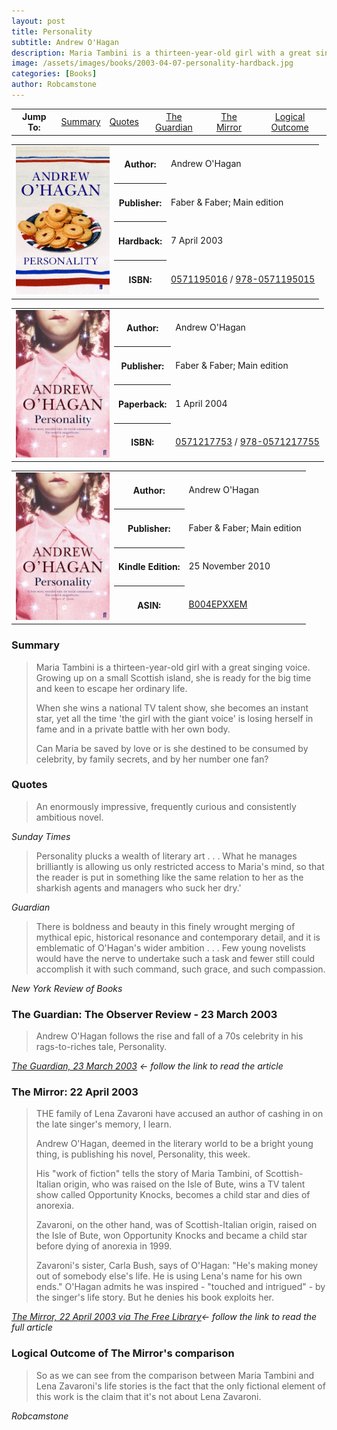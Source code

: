 ```yaml
---
layout: post
title: Personality
subtitle: Andrew O'Hagan
description: Maria Tambini is a thirteen-year-old girl with a great singing voice. Growing up on a small Scottish island, she is ready for the big time and keen to escape her ordinary life.
image: /assets/images/books/2003-04-07-personality-hardback.jpg
categories: [Books]
author: Robcamstone
---
```


<table>
<tr align="center">
<th>Jump To:</th>
<td><a href="#summary">Summary</a></td>
<td><a href="#quotes">Quotes</a></td>
<td><a href="#the-guardian-the-observer-review---23-march-2003">The Guardian</a></td>
<td><a href="#the-mirror-22-april-2003">The Mirror</a></td>
<td><a href="#logical-outcome-of-the-mirrors-comparison">Logical Outcome</a></td>
</tr>
</table>

<table class="striped">
<td rowspan="5" style="text-align: center;"><img src="/assets/images/books/2003-04-07-personality-hardback.jpg" width="150"></td>
<tr>
<th>Author:</th>
<td>Andrew O'Hagan</td>
</tr>
<tr>
<th>Publisher:</th>
<td>Faber & Faber; Main edition</td>
</tr>
<tr>
<th>Hardback:</th>
<td>7 April 2003</td>
</tr>
<tr>
<th>ISBN:</th>
<td><a href="https://www.google.co.uk/search?q=isbn+0571195016+&ie=utf-8&oe=utf-8&client=firefox-b-ab&gfe_rd=cr&dcr=0&ei=JKS_Wp3NK6rP8Af8-oaACg">0571195016</a> / <a href="https://www.google.co.uk/search?q=isbn+978-0571195015&ie=utf-8&oe=utf-8&client=firefox-b-ab&gfe_rd=cr&dcr=0&ei=eaS_WonTIqrP8Af8-oaACg">978-0571195015</a></td>
</tr>
</table>

<table class="striped">
<td rowspan="5" style="text-align: center;"><img src="/assets/images/books/2003-04-07-personality-paperback.jpg" width="150"></td>
<tr>
<th>Author:</th>
<td>Andrew O'Hagan</td>
</tr>
<tr>
<th>Publisher:</th>
<td>Faber & Faber; Main edition</td>
</tr>
<tr>
<th>Paperback:</th>
<td>1 April 2004</td>
</tr>
<tr>
<th>ISBN:</th>
<td><a href="https://www.google.co.uk/search?q=isbn+0571217753+&ie=utf-8&oe=utf-8&client=firefox-b-ab&gfe_rd=cr&dcr=0&ei=JKS_Wp3NK6rP8Af8-oaACg">0571217753</a> / <a href="https://www.google.co.uk/search?q=isbn+978-0571217755&ie=utf-8&oe=utf-8&client=firefox-b-ab&gfe_rd=cr&dcr=0&ei=eaS_WonTIqrP8Af8-oaACg">978-0571217755</a></td>
</tr>
</table>

<table class="striped">
<td rowspan="5" style="text-align: center;"><img src="/assets/images/books/2003-04-07-personality-paperback.jpg" width="150"></td>
<tr>
<th>Author:</th>
<td>Andrew O'Hagan</td>
</tr>
<tr>
<th>Publisher:</th>
<td>Faber & Faber; Main edition</td>
</tr>
<tr>
<th>Kindle Edition:</th>
<td>25 November 2010</td>
</tr>
<tr>
<th>ASIN:</th>
<td><a href="https://www.google.co.uk/search?q=ASIN%3A+B004EPXXEM&ie=utf-8&oe=utf-8&client=firefox-b-ab&gfe_rd=cr&dcr=0&ei=1am_Wqn2Dq_P8Aeo0obwDg">B004EPXXEM</a></td>
</tr>
</table>


### Summary
> Maria Tambini is a thirteen-year-old girl with a great singing voice. Growing up on a small Scottish island, she is ready for the big time and keen to escape her ordinary life.
>
> When she wins a national TV talent show, she becomes an instant star, yet all the time 'the girl with the giant voice' is losing herself in fame and in a private battle with her own body.
>
> Can Maria be saved by love or is she destined to be consumed by celebrity, by family secrets, and by her number one fan?

### Quotes

> An enormously impressive, frequently curious and consistently ambitious novel.

<cite>Sunday Times</cite>

> Personality plucks a wealth of literary art . . .
What he manages brilliantly is allowing us only restricted access to Maria's mind, so that the reader is put in something like the same relation to her as the sharkish agents and managers who suck her dry.'

<cite>Guardian</cite>

> There is boldness and beauty in this finely wrought merging of mythical epic, historical resonance and contemporary detail, and it is emblematic of O'Hagan's wider ambition . . .
> Few young novelists would have the nerve to undertake such a task and fewer still could accomplish it with such command, such grace, and such compassion.

<cite>New York Review of Books</cite>

### The Guardian: The Observer Review - 23 March 2003
> Andrew O'Hagan follows the rise and fall of a 70s celebrity in his rags-to-riches tale, Personality.

<cite>[The Guardian, 23 March 2003](https://www.theguardian.com/books/2003/mar/23/fiction.features4) &#8592; follow the link to read the article</cite>

### The Mirror: 22 April 2003
> THE family of Lena Zavaroni have accused an author of cashing in on the late singer's memory, I learn.
>
> Andrew O'Hagan, deemed in the literary world to be a bright young thing, is publishing his novel, Personality, this week.
>
> His "work of fiction" tells the story of Maria Tambini, of Scottish-Italian origin, who was raised on the Isle of Bute, wins a TV talent show called Opportunity Knocks, becomes a child star and dies of anorexia.
>
> Zavaroni, on the other hand, was of Scottish-Italian origin, raised on the Isle of Bute, won Opportunity Knocks and became a child star before dying of anorexia in 1999.
>
> Zavaroni's sister, Carla Bush, says of O'Hagan: "He's making money out of somebody else's life. He is using Lena's name for his own ends." O'Hagan admits he was inspired - "touched and intrigued" - by the singer's life story. But he denies his book exploits her.

<cite>[The Mirror, 22 April 2003 via The Free Library](https://www.thefreelibrary.com/The+Scurra.-a0100434743)&#8592; follow the link to read the full article</cite>

### Logical Outcome of The Mirror's comparison

> So as we can see from the comparison between Maria Tambini and Lena Zavaroni's life stories is the fact that the only fictional element of this work is the claim that it's not about Lena Zavaroni.
>
<cite>Robcamstone</cite>

